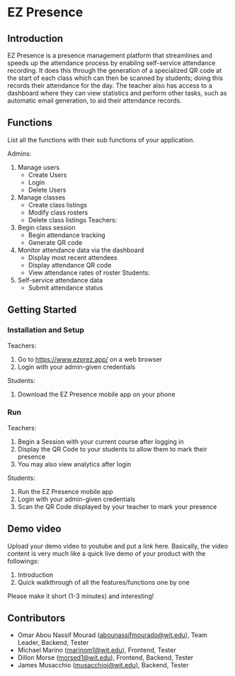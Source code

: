 # EZ Presence

## Introduction

EZ Presence is a presence management platform that streamlines and speeds up the attendance process by enabling self-service attendance recording. It does this through the generation of a specialized QR code at the start of each class which can then be scanned by students; doing this records their attendance for the day. The teacher also has access to a dashboard where they can view statistics and perform other tasks, such as automatic email generation, to aid their attendance records. 


## Functions
List all the functions with their sub functions of your application.

Admins:
1. Manage users
	* Create Users
	* Login
	* Delete Users
2. Manage classes
	* Create class listings
	* Modify class rosters
	* Delete class listings
Teachers:
3. Begin class session
	* Begin attendance tracking
	* Generate QR code
4. Monitor attendance data via the dashboard
	* Display most recent attendees
	* Display attendance QR code
	* View attendance rates of roster
Students: 
5. Self-service attendance data
	* Submit attendance status


## Getting Started
### Installation and Setup

Teachers:
1. Go to https://www.ezprez.app/ on a web browser
2. Login with your admin-given credentials

Students:
1. Download the EZ Presence mobile app on your phone

### Run

Teachers:
1. Begin a Session with your current course after logging in
2. Display the QR Code to your students to allow them to mark their presence
3. You may also view analytics after login

Students:
1. Run the EZ Presence mobile app
2. Login with your admin-given credentials
3. Scan the QR Code displayed by your teacher to mark your presence

## Demo video

Upload your demo video to youtube and put a link here. Basically, the video content is very much like a quick live demo of your product with the followings:
1. Introduction
2. Quick walkthrough of all the features/functions one by one

Please make it short (1-3 minutes) and interesting!

## Contributors

* Omar Abou Nassif Mourad (abounassifmourado@wit.edu), Team Leader, Backend, Tester
* Michael Marino (marinom1@wit.edu), Frontend, Tester
* Dillon Morse (morsed1@wit.edu), Frontend, Backend, Tester
* James Musacchio (musacchioj@wit.edu), Backend, Tester
